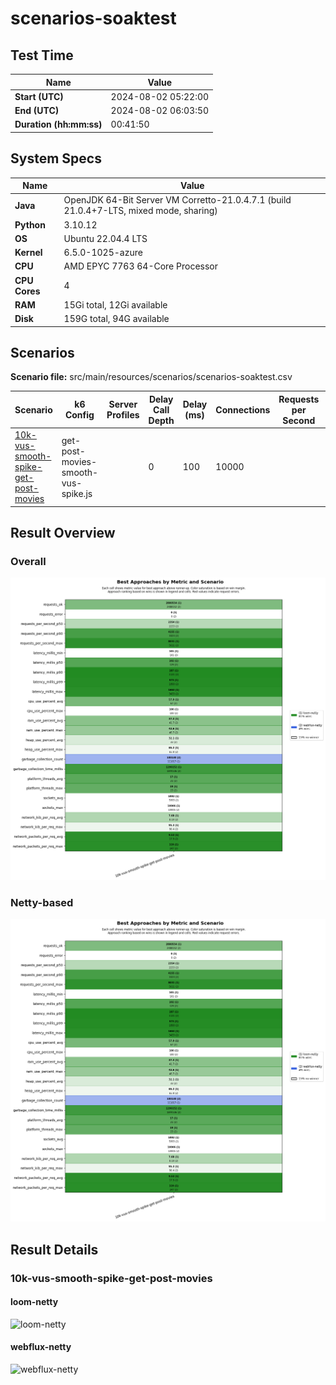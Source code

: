 # scenarios-soaktest

## Test Time

| **Name**                | **Value** |
|-------------------------|-----------|
| **Start (UTC)** | 2024-08-02 05:22:00 |
| **End (UTC)** | 2024-08-02 06:03:50 |
| **Duration (hh:mm:ss)** | 00:41:50 |

## System Specs

| **Name**                | **Value** |
|-------------------------|-----------|
| **Java** | OpenJDK 64-Bit Server VM Corretto-21.0.4.7.1 (build 21.0.4+7-LTS, mixed mode, sharing) |
| **Python** | 3.10.12 |
| **OS** | Ubuntu 22.04.4 LTS |
| **Kernel** | 6.5.0-1025-azure |
| **CPU** | AMD EPYC 7763 64-Core Processor |
| **CPU Cores** | 4 |
| **RAM** | 15Gi total, 12Gi available |
| **Disk** | 159G total, 94G available |

## Scenarios

**Scenario file:** src/main/resources/scenarios/scenarios-soaktest.csv

| Scenario | k6 Config | Server Profiles | Delay Call Depth | Delay (ms) | Connections | Requests per Second | Warmup Duration (s) | Test Duration (s) |
|----------|-----------|-----------------|------------------|------------|-------------|---------------------|---------------------|------------------|
| [10k-vus-smooth-spike-get-post-movies](#10k-vus-smooth-spike-get-post-movies) | get-post-movies-smooth-vus-spike.js |  | 0 | 100 | 10000 |  | 0 | 1200 |

## Result Overview

### Overall

![Overall Results](./results.png)
### Netty-based

![Netty Results](./results-netty.png)

## Result Details


### 10k-vus-smooth-spike-get-post-movies

#### loom-netty

![loom-netty](./10k-vus-smooth-spike-get-post-movies/loom-netty.png)

#### webflux-netty

![webflux-netty](./10k-vus-smooth-spike-get-post-movies/webflux-netty.png)


